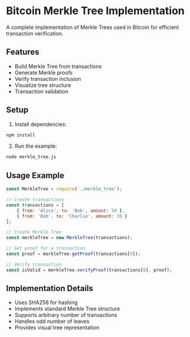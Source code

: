 # Bitcoin Merkle Tree Implementation

A complete implementation of Merkle Trees used in Bitcoin for efficient transaction verification.

## Features

- Build Merkle Tree from transactions
- Generate Merkle proofs
- Verify transaction inclusion
- Visualize tree structure
- Transaction validation

## Setup

1. Install dependencies:
```bash
npm install
```

2. Run the example:
```bash
node merkle_tree.js
```

## Usage Example

```javascript
const MerkleTree = require('./merkle_tree');

// Create transactions
const transactions = [
    { from: 'Alice', to: 'Bob', amount: 50 },
    { from: 'Bob', to: 'Charlie', amount: 30 }
];

// Create Merkle Tree
const merkleTree = new MerkleTree(transactions);

// Get proof for a transaction
const proof = merkleTree.getProof(transactions[0]);

// Verify transaction
const isValid = merkleTree.verifyProof(transactions[0], proof);
```

## Implementation Details

- Uses SHA256 for hashing
- Implements standard Merkle Tree structure
- Supports arbitrary number of transactions
- Handles odd number of leaves
- Provides visual tree representation